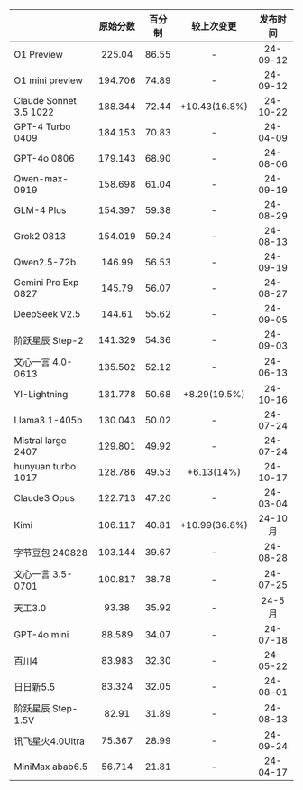 |                       | 原始分数    | 百分制   | 较上次变更         | 发布时间     |
|:----------------------|:-------:|:-----:|:-------------:|:--------:|
| O1 Preview             | 225.04  | 86.55 | -             | 24-09-12 |
| O1 mini preview        | 194.706 | 74.89 | -             | 24-09-12 |
| Claude Sonnet 3.5 1022 | 188.344 | 72.44 | +10.43(16.8%) | 24-10-22 |
| GPT-4 Turbo 0409       | 184.153 | 70.83 | -             | 24-04-09 |
| GPT-4o 0806            | 179.143 | 68.90 | -             | 24-08-06 |
| Qwen-max-0919          | 158.698 | 61.04 | -             | 24-09-19 |
| GLM-4 Plus             | 154.397 | 59.38 | -             | 24-08-29 |
| Grok2 0813             | 154.019 | 59.24 | -             | 24-08-13 |
| Qwen2.5-72b            | 146.99  | 56.53 | -             | 24-09-19 |
| Gemini Pro Exp 0827    | 145.79  | 56.07 | -             | 24-08-27 |
| DeepSeek V2.5          | 144.61  | 55.62 | -             | 24-09-05 |
| 阶跃星辰 Step-2            | 141.329 | 54.36 | -             | 24-09-03 |
| 文心一言 4.0-0613          | 135.502 | 52.12 | -             | 24-06-13 |
| YI-Lightning           | 131.778 | 50.68 | +8.29(19.5%)  | 24-10-16 |
| Llama3.1-405b          | 130.043 | 50.02 | -             | 24-07-24 |
| Mistral large 2407     | 129.801 | 49.92 | -             | 24-07-24 |
| hunyuan turbo 1017     | 128.786 | 49.53 | +6.13(14%)    | 24-10-17 |
| Claude3 Opus           | 122.713 | 47.20 | -             | 24-03-04 |
| Kimi                   | 106.117 | 40.81 | +10.99(36.8%) | 24-10月   |
| 字节豆包 240828            | 103.144 | 39.67 | -             | 24-08-28 |
| 文心一言 3.5-0701          | 100.817 | 38.78 | -             | 24-07-25 |
| 天工3.0                  | 93.38   | 35.92 | -             | 24-5月    |
| GPT-4o mini            | 88.589  | 34.07 | -             | 24-07-18 |
| 百川4                    | 83.983  | 32.30 | -             | 24-05-22 |
| 日日新5.5                 | 83.324  | 32.05 | -             | 24-08-01 |
| 阶跃星辰 Step-1.5V         | 82.91   | 31.89 | -             | 24-08-13 |
| 讯飞星火4.0Ultra           | 75.367  | 28.99 | -             | 24-09-24 |
| MiniMax abab6.5        | 56.714  | 21.81 | -             | 24-04-17 |

